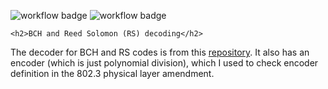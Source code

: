 ![workflow badge](https://github.com/Omer-Sella/802.3/actions/workflows/bchEncoder.yml/badge.svg)
![workflow badge](https://github.com/Omer-Sella/802.3/actions/workflows/clause177_5_encoder.yml/badge.svg)

	<h2>BCH and Reed Solomon (RS) decoding</h2>
 The decoder for BCH and RS codes is from this [repository](https://github.com/Omer-Sella/reedSolomon "Reed Solomon and BCH decoding"). It also has an encoder (which is just polynomial division), which I used to check encoder definition in the 802.3 physical layer amendment.
